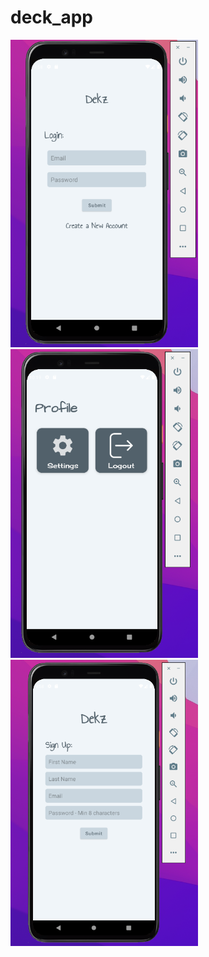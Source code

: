 # deck_app
<p float="left">
<img src="images/login.png" width="300">
<img src="images/user.png" width="300">
<img src="images/signup.png" width="300">
</p>


